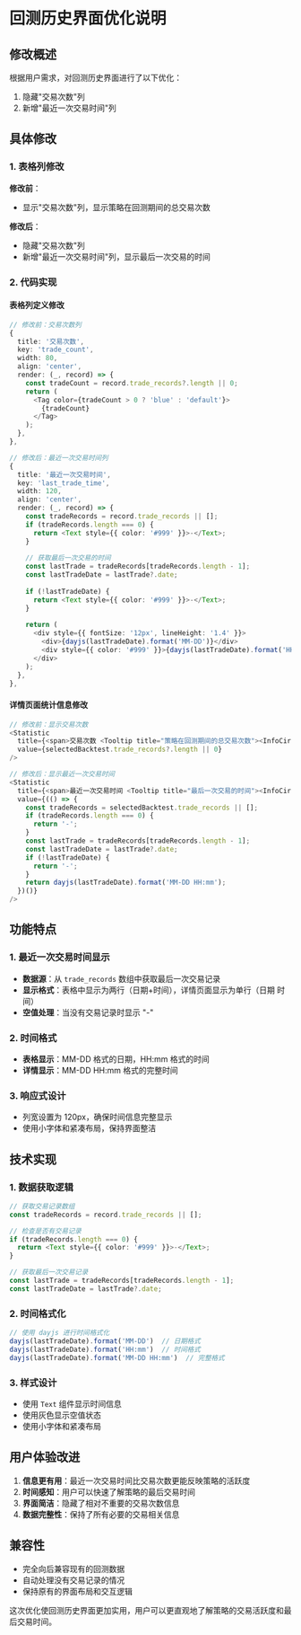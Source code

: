 # 回测历史界面优化说明

## 修改概述

根据用户需求，对回测历史界面进行了以下优化：
1. 隐藏"交易次数"列
2. 新增"最近一次交易时间"列

## 具体修改

### 1. 表格列修改

**修改前**：
- 显示"交易次数"列，显示策略在回测期间的总交易次数

**修改后**：
- 隐藏"交易次数"列
- 新增"最近一次交易时间"列，显示最后一次交易的时间

### 2. 代码实现

#### 表格列定义修改
```typescript
// 修改前：交易次数列
{
  title: '交易次数',
  key: 'trade_count',
  width: 80,
  align: 'center',
  render: (_, record) => {
    const tradeCount = record.trade_records?.length || 0;
    return (
      <Tag color={tradeCount > 0 ? 'blue' : 'default'}>
        {tradeCount}
      </Tag>
    );
  },
},

// 修改后：最近一次交易时间列
{
  title: '最近一次交易时间',
  key: 'last_trade_time',
  width: 120,
  align: 'center',
  render: (_, record) => {
    const tradeRecords = record.trade_records || [];
    if (tradeRecords.length === 0) {
      return <Text style={{ color: '#999' }}>-</Text>;
    }
    
    // 获取最后一次交易的时间
    const lastTrade = tradeRecords[tradeRecords.length - 1];
    const lastTradeDate = lastTrade?.date;
    
    if (!lastTradeDate) {
      return <Text style={{ color: '#999' }}>-</Text>;
    }
    
    return (
      <div style={{ fontSize: '12px', lineHeight: '1.4' }}>
        <div>{dayjs(lastTradeDate).format('MM-DD')}</div>
        <div style={{ color: '#999' }}>{dayjs(lastTradeDate).format('HH:mm')}</div>
      </div>
    );
  },
},
```

#### 详情页面统计信息修改
```typescript
// 修改前：显示交易次数
<Statistic
  title={<span>交易次数 <Tooltip title="策略在回测期间的总交易次数"><InfoCircleOutlined style={{ fontSize: 14, color: '#aaa' }} /></Tooltip></span>}
  value={selectedBacktest.trade_records?.length || 0}
/>

// 修改后：显示最近一次交易时间
<Statistic
  title={<span>最近一次交易时间 <Tooltip title="最后一次交易的时间"><InfoCircleOutlined style={{ fontSize: 14, color: '#aaa' }} /></Tooltip></span>}
  value={(() => {
    const tradeRecords = selectedBacktest.trade_records || [];
    if (tradeRecords.length === 0) {
      return '-';
    }
    const lastTrade = tradeRecords[tradeRecords.length - 1];
    const lastTradeDate = lastTrade?.date;
    if (!lastTradeDate) {
      return '-';
    }
    return dayjs(lastTradeDate).format('MM-DD HH:mm');
  })()}
/>
```

## 功能特点

### 1. 最近一次交易时间显示
- **数据源**：从 `trade_records` 数组中获取最后一次交易记录
- **显示格式**：表格中显示为两行（日期+时间），详情页面显示为单行（日期 时间）
- **空值处理**：当没有交易记录时显示 "-"

### 2. 时间格式
- **表格显示**：MM-DD 格式的日期，HH:mm 格式的时间
- **详情显示**：MM-DD HH:mm 格式的完整时间

### 3. 响应式设计
- 列宽设置为 120px，确保时间信息完整显示
- 使用小字体和紧凑布局，保持界面整洁

## 技术实现

### 1. 数据获取逻辑
```typescript
// 获取交易记录数组
const tradeRecords = record.trade_records || [];

// 检查是否有交易记录
if (tradeRecords.length === 0) {
  return <Text style={{ color: '#999' }}>-</Text>;
}

// 获取最后一次交易记录
const lastTrade = tradeRecords[tradeRecords.length - 1];
const lastTradeDate = lastTrade?.date;
```

### 2. 时间格式化
```typescript
// 使用 dayjs 进行时间格式化
dayjs(lastTradeDate).format('MM-DD')  // 日期格式
dayjs(lastTradeDate).format('HH:mm')  // 时间格式
dayjs(lastTradeDate).format('MM-DD HH:mm')  // 完整格式
```

### 3. 样式设计
- 使用 `Text` 组件显示时间信息
- 使用灰色显示空值状态
- 使用小字体和紧凑布局

## 用户体验改进

1. **信息更有用**：最近一次交易时间比交易次数更能反映策略的活跃度
2. **时间感知**：用户可以快速了解策略的最后交易时间
3. **界面简洁**：隐藏了相对不重要的交易次数信息
4. **数据完整性**：保持了所有必要的交易相关信息

## 兼容性

- 完全向后兼容现有的回测数据
- 自动处理没有交易记录的情况
- 保持原有的界面布局和交互逻辑

这次优化使回测历史界面更加实用，用户可以更直观地了解策略的交易活跃度和最后交易时间。
